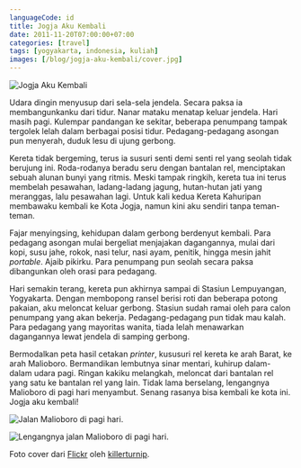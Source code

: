 ```yaml
---
languageCode: id
title: Jogja Aku Kembali
date: 2011-11-20T07:00:00+07:00
categories: [travel]
tags: [yogyakarta, indonesia, kuliah]
images: [/blog/jogja-aku-kembali/cover.jpg]
---
```

![Jogja Aku Kembali](cover.jpg)

Udara dingin menyusup dari sela-sela jendela. Secara paksa ia membangunkanku dari tidur. Nanar mataku menatap keluar jendela. Hari masih pagi. Kulempar pandangan ke sekitar, beberapa penumpang tampak tergolek lelah dalam berbagai posisi tidur. Pedagang-pedagang asongan pun menyerah, duduk lesu di ujung gerbong.

Kereta tidak bergeming, terus ia susuri senti demi senti rel yang seolah tidak berujung ini. Roda-rodanya beradu seru dengan bantalan rel, menciptakan sebuah alunan bunyi yang ritmis. Meski tampak ringkih, kereta tua ini terus membelah pesawahan, ladang-ladang jagung, hutan-hutan jati yang meranggas, lalu pesawahan lagi. Untuk kali kedua Kereta Kahuripan membawaku kembali ke Kota Jogja, namun kini aku sendiri tanpa teman-teman.

Fajar menyingsing, kehidupan dalam gerbong berdenyut kembali. Para pedagang asongan mulai bergeliat menjajakan dagangannya, mulai dari kopi, susu jahe, rokok, nasi telur, nasi ayam, penitik, hingga mesin jahit *portable*. Ajaib pikirku. Para penumpang pun seolah secara paksa dibangunkan oleh orasi para pedagang.

Hari semakin terang, kereta pun akhirnya sampai di Stasiun Lempuyangan, Yogyakarta. Dengan membopong ransel berisi roti dan beberapa potong pakaian, aku meloncat keluar gerbong. Stasiun sudah ramai oleh para calon penumpang yang akan bekerja. Pedagang-pedagang pun tidak mau kalah. Para pedagang yang mayoritas wanita, tiada lelah menawarkan dagangannya lewat jendela di samping gerbong.

Bermodalkan peta hasil cetakan *printer*, kususuri rel kereta ke arah Barat, ke arah Malioboro. Bermandikan lembutnya sinar mentari, kuhirup dalam-dalam udara pagi. Ringan kakiku melangkah, meloncat dari bantalan rel yang satu ke bantalan rel yang lain. Tidak lama berselang, lengangnya Malioboro di pagi hari menyambut. Senang rasanya bisa kembali ke kota ini. Jogja aku kembali!

![Jalan Malioboro di pagi hari.](01-malioboro.jpg)

![Lengangnya jalan Malioboro di pagi hari.](02-malioboro-pagi.jpg)

Foto cover dari [Flickr](https://www.flickr.com/photos/killerturnip/11925199334/) oleh [killerturnip](https://www.flickr.com/photos/killerturnip/).
